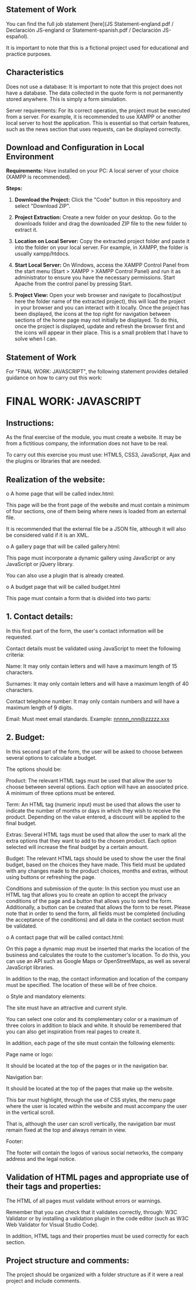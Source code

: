 ## Statement of Work

You can find the full job statement [here](JS Statement-england.pdf / Declaración JS-england or Statement-spanish.pdf / Declaración JS-español).

It is important to note that this is a fictional project used for educational and practice purposes.

## Characteristics

Does not use a database: It is important to note that this project does not have a database. The data collected in the quote form is not permanently stored anywhere. This is simply a form simulation.

Server requirements: For its correct operation, the project must be executed from a server. For example, it is recommended to use XAMPP or another local server to host the application. This is essential so that certain features, such as the news section that uses requests, can be displayed correctly.

## Download and Configuration in Local Environment

**Requirements:**
Have installed on your PC: A local server of your choice (XAMPP is recommended).

**Steps:**

1. **Download the Project:**
Click the "Code" button in this repository and select "Download ZIP".

2. **Project Extraction:**
Create a new folder on your desktop.
Go to the downloads folder and drag the downloaded ZIP file to the new folder to extract it.

3. **Location on Local Server:**
Copy the extracted project folder and paste it into the folder on your local server. For example, in XAMPP, the folder is usually xampp/htdocs.

4. **Start Local Server:**
On Windows, access the XAMPP Control Panel from the start menu (Start > XAMPP > XAMPP Control Panel) and run it as administrator to ensure you have the necessary permissions. Start Apache from the control panel by pressing Start.

5. **Project View:**
Open your web browser and navigate to (localhost/put here the folder name of the extracted project), this will load the project in your browser and you can interact with it locally. Once the project has been displayed, the icons at the top right for navigation between sections of the home page may not initially be displayed. To do this, once the project is displayed, update and refresh the browser first and the icons will appear in their place. This is a small problem that I have to solve when I can.

## Statement of Work
For "FINAL WORK: JAVASCRIPT", the following statement provides detailed guidance on how to carry out this work:

# FINAL WORK: JAVASCRIPT 

## Instructions:

As the final exercise of the module, you must create a website.
It may be from a fictitious company, the information does not have to be real.

To carry out this exercise you must use: HTML5, CSS3, JavaScript, Ajax and the plugins or libraries that are needed.


## Realization of the website:

o A home page that will be called index.html:

This page will be the front page of the website and must contain a minimum of four sections, one of them being where news is loaded from an external file.

It is recommended that the external file be a JSON file, although it will also be considered valid if it is an XML.


o A gallery page that will be called gallery.html:

This page must incorporate a dynamic gallery using JavaScript or any JavaScript or jQuery library.

You can also use a plugin that is already created.


o A budget page that will be called budget.html

This page must contain a form that is divided into two parts:


## 1. Contact details:

In this first part of the form, the user's contact information will be requested.

Contact details must be validated using JavaScript to meet the following criteria:

Name: It may only contain letters and will have a maximum length of 15 characters.

Surnames: It may only contain letters and will have a maximum length of 40 characters.

Contact telephone number: It may only contain numbers and will have a maximum length of 9 digits.

Email: Must meet email standards. Example: nnnnn_nnn@zzzzz.xxx


## 2. Budget:

In this second part of the form, the user will be asked to choose between several options to calculate a budget.

The options should be:

Product: The relevant HTML tags must be used that allow the user to choose between several options. Each option will have an associated price. A minimum of three options must be entered.

Term: An HTML tag (numeric input) must be used that allows the user to indicate the number of months or days in which they wish to receive the product. Depending on the value entered, a discount will be applied to the final budget.

Extras: Several HTML tags must be used that allow the user to mark all the extra options that they want to add to the chosen product. Each option selected will increase the final budget by a certain amount.

Budget: The relevant HTML tags should be used to show the user the final budget, based on the choices they have made. This field must be updated with any changes made to the product choices, months and extras, without using buttons or refreshing the page.
  
Conditions and submission of the quote: In this section you must use an HTML tag that allows you to create an option to accept the privacy conditions of the page and a button that allows you to send the form. Additionally, a button can be created that allows the form to be reset.
Please note that in order to send the form, all fields must be completed (including the acceptance of the conditions) and all data in the contact section must be validated.


o A contact page that will be called contact.html:

On this page a dynamic map must be inserted that marks the location of the business and calculates the route to the customer's location. To do this, you can use an API such as Google Maps or OpenStreetMaps, as well as several JavaScript libraries.

In addition to the map, the contact information and location of the company must be specified. The location of these will be of free choice.


o Style and mandatory elements:

The site must have an attractive and current style.

You can select one color and its complementary color or a maximum of three colors in addition to black and white. It should be remembered that you can also get inspiration from real pages to create it.

In addition, each page of the site must contain the following elements:

Page name or logo:

It should be located at the top of the pages or in the navigation bar.

Navigation bar:

It should be located at the top of the pages that make up the website.

This bar must highlight, through the use of CSS styles, the menu page where the user is located within the website and must accompany the user in the vertical scroll.

That is, although the user can scroll vertically, the navigation bar must remain fixed at the top and always remain in view.

Footer:

The footer will contain the logos of various social networks, the company address and the legal notice.


## Validation of HTML pages and appropriate use of their tags and properties:

The HTML of all pages must validate without errors or warnings.

Remember that you can check that it validates correctly, through: W3C Validator or by installing a validation plugin in the code editor (such as W3C Web Validator for Visual Studio Code).

In addition, HTML tags and their properties must be used correctly for each section.


## Project structure and comments:

The project should be organized with a folder structure as if it were a real project and include comments.
